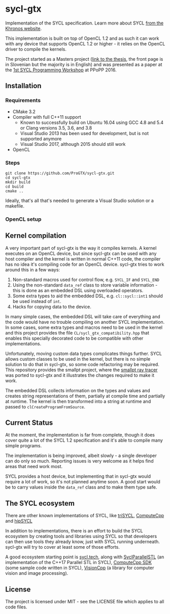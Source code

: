 # sycl-gtx

Implementation of the SYCL specification.
Learn more about SYCL [from the Khronos website](https://www.khronos.org/sycl).

This implementation is built on top of OpenCL 1.2
and as such it can work with any device that supports OpenCL 1.2 or higher
\- it relies on the OpenCL driver to compile the kernels.

The project started as a Masters project
([link to the thesis](http://eprints.fri.uni-lj.si/3292/1/%C5%BDu%C5%BEek.pdf),
the front page is in Slovenian but the majority is in English)
and was presented as a paper at the
[1st SYCL Programming Workshop](http://ppopp16.sigplan.org/event/sycl-2016-papers-an-overview-of-sycl-gtx)
at PPoPP 2016.

## Installation

### Requirements

* CMake 3.2
* Compiler with full C++11 support
  * Known to successfully build on Ubuntu 16.04
    using GCC 4.8 and 5.4 or Clang versions 3.5, 3.6, and 3.8
  * Visual Studio 2013 has been used for development,
    but is not supported anymore
  * Visual Studio 2017, although 2015 should still work
* OpenCL

### Steps

```
git clone https://github.com/ProGTX/sycl-gtx.git
cd sycl-gtx
mkdir build
cd build
cmake ..
```

Ideally, that's all that's needed to generate a
Visual Studio solution or a makefile.

### OpenCL setup

## Kernel compilation

A very important part of sycl-gtx is the way it compiles kernels.
A kernel executes on an OpenCL device,
but since sycl-gtx can be used with any host compiler
and the kernel is written in normal C++11 code,
the compiler has no idea it's compiling code for an OpenCL device.
sycl-gtx tries to work around this in a few ways:
1. Non-standard macros used for control flow,
   e.g. `SYCL_IF` and `SYCL_END`
1. Using the non-standard `data_ref` class to store variable information
   \- this is done as an embedded DSL using overloaded operators.
1. Some extra types to aid the embedded DSL,
   e.g. `cl::sycl::int1` should be used instead of `int`.
1. Hacks for copying data to the device.

In many simple cases, the embedded DSL will take care of everything
and the code would have no trouble compiling on another SYCL implementation.
In some cases, some extra types and macros need to be used in the kernel
and this project provides the file `CL/sycl_gtx_compatibility.hpp`
that enables this specially decorated code
to be compatible with other implementations.

Unfortunately, moving custom data types complicates things further.
SYCL allows custom classes to be used in the kernel,
but there is no simple solution to do that in sycl-gtx,
so some code refactoring may be required.
This repository provides the smallpt project,
where the [smallpt ray tracer](http://www.kevinbeason.com/smallpt/)
was ported to sycl-gtx
and it illustrates the changes required to make it work.

The embedded DSL collects information on the types and values
and creates string representations of them,
partially at compile time and partially at runtime.
The kernel is then transformed into a string at runtime
and passed to `clCreateProgramFromSource`.

## Current Status

At the moment, the implementation is far from complete,
though it does cover quite a lot of the SYCL 1.2 specification
and it's able to compile many simple programs.

The implementation is being improved, albeit slowly
\- a single developer can do only so much.
Reporting issues is very welcome as it helps find areas that need work most.

SYCL provides a host device,
but implementing that in sycl-gtx would require a lot of work,
so it's not planned anytime soon.
A good start would be to carry values inside the `data_ref` class
and to make them type safe.

## The SYCL ecosystem

There are other known implementations of SYCL,
like [triSYCL](https://github.com/keryell/triSYCL), [ComputeCpp](https://www.codeplay.com/products/computesuite/computecpp) and [hipSYCL](https://github.com/illuhad/hipSYCL)

In addition to implementations,
there is an effort to build the SYCL ecosystem
by creating tools and libraries using SYCL
so that developers can then use tools they already know,
just with SYCL running underneath.
sycl-gtx will try to cover at least some of those efforts.

A good ecosystem starting point is [sycl.tech](https://sycl.tech/),
along with [SyclParallelSTL](https://github.com/KhronosGroup/SyclParallelSTL)
(an implementation of the C++17 Parallel STL in SYCL),
[ComputeCpp SDK](https://github.com/codeplaysoftware/computecpp-sdk)
(some sample code written in SYCL),
[VisionCpp](https://github.com/codeplaysoftware/visioncpp)
(a library for computer vision and image processing).

## License

The project is licensed under MIT
\- see the LICENSE file which applies to all code files.
